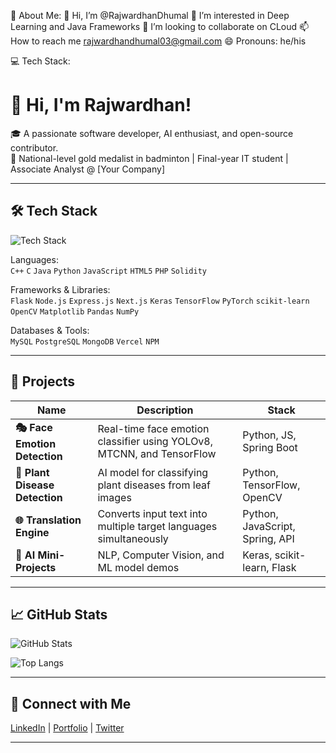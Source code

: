 💫 About Me:
 👋 Hi, I’m @RajwardhanDhumal
 👀 I’m interested in Deep Learning and Java Frameworks
 💞️ I’m looking to collaborate on CLoud
 📫 How to reach me rajwardhandhumal03@gmail.com
 😄 Pronouns: he/his

 💻 Tech Stack:
# 👋 Hi, I'm Rajwardhan!

🎓 A passionate software developer, AI enthusiast, and open-source contributor.  
🏅 National-level gold medalist in badminton | Final-year IT student | Associate Analyst @ [Your Company]

---

## 🛠️ Tech Stack
![Tech Stack](https://raw.githubusercontent.com/<your-username>/<your-username>/main/assets/tech-stack.png)

Languages:  
`C++` `C` `Java` `Python` `JavaScript` `HTML5` `PHP` `Solidity`

Frameworks & Libraries:  
`Flask` `Node.js` `Express.js` `Next.js` `Keras` `TensorFlow` `PyTorch` `scikit-learn`  
`OpenCV` `Matplotlib` `Pandas` `NumPy`

Databases & Tools:  
`MySQL` `PostgreSQL` `MongoDB` `Vercel` `NPM`

---

## 🚀 Projects
| Name | Description | Stack |
|------|-------------|-------|
| **🎭 Face Emotion Detection** | Real-time face emotion classifier using YOLOv8, MTCNN, and TensorFlow | Python, JS, Spring Boot |
| **🌿 Plant Disease Detection** | AI model for classifying plant diseases from leaf images | Python, TensorFlow, OpenCV |
| **🌐 Translation Engine** | Converts input text into multiple target languages simultaneously | Python, JavaScript, Spring, API |
| **🧠 AI Mini-Projects** | NLP, Computer Vision, and ML model demos | Keras, scikit-learn, Flask |

---

## 📈 GitHub Stats

![GitHub Stats](https://github-readme-stats.vercel.app/api?username=<your-username>&show_icons=true&theme=radical)

![Top Langs](https://github-readme-stats.vercel.app/api/top-langs/?username=<your-username>&layout=compact)

---

## 🔗 Connect with Me
[LinkedIn](https://linkedin.com/in/your-profile) | [Portfolio](https://your-portfolio.com) | [Twitter](https://twitter.com/yourhandle)

---


